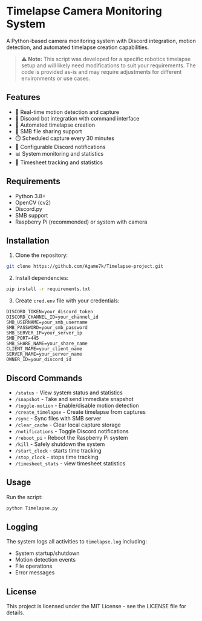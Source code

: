 # Timelapse Camera Monitoring System

A Python-based camera monitoring system with Discord integration, motion detection, and automated timelapse creation capabilities.
> **⚠️ Note:**
> This script was developed for a specific robotics timelapse setup and will likely need modifications to suit your requirements. The code is provided as-is and may require adjustments for different environments or use cases.

## Features

- 📸 Real-time motion detection and capture
- 🤖 Discord bot integration with command interface
- 🎥 Automated timelapse creation
- 📁 SMB file sharing support
- ⏱️ Scheduled capture every 30 minutes
- 🔔 Configurable Discord notifications
- 📊 System monitoring and statistics
- 📝 Timesheet tracking and statistics

## Requirements

- Python 3.8+
- OpenCV (cv2)
- Discord.py
- SMB support
- Raspberry Pi (recommended) or system with camera

## Installation

1. Clone the repository:
```bash
git clone https://github.com/Agame7k/Timelapse-project.git
```

2. Install dependencies:
```bash
pip install -r requirements.txt
```

3. Create `cred.env` file with your credentials:
```env
DISCORD_TOKEN=your_discord_token
DISCORD_CHANNEL_ID=your_channel_id
SMB_USERNAME=your_smb_username
SMB_PASSWORD=your_smb_password
SMB_SERVER_IP=your_server_ip
SMB_PORT=445
SMB_SHARE_NAME=your_share_name
CLIENT_NAME=your_client_name
SERVER_NAME=your_server_name
OWNER_ID=your_discord_id
```

## Discord Commands

- `/status` - View system status and statistics
- `/snapshot` - Take and send immediate snapshot
- `/toggle-motion` - Enable/disable motion detection
- `/create_timelapse` - Create timelapse from captures
- `/sync` - Sync files with SMB server
- `/clear_cache` - Clear local capture storage
- `/notifications` - Toggle Discord notifications
- `/reboot_pi` - Reboot the Raspberry Pi system
- `/kill` - Safely shutdown the system
- `/start_clock` - starts time tracking
- `/stop_clock` - stops time tracking
- `/timesheet_stats` - view timesheet statistics

## Usage

Run the script:
```bash
python Timelapse.py
```

## Logging

The system logs all activities to `timelapse.log` including:

- System startup/shutdown
- Motion detection events
- File operations
- Error messages

## License

This project is licensed under the MIT License - see the LICENSE file for details.
